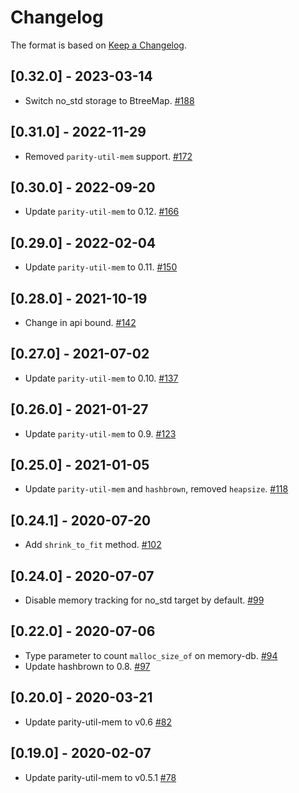 # Changelog

The format is based on [Keep a Changelog].

[Keep a Changelog]: http://keepachangelog.com/en/1.0.0/

## [0.32.0] - 2023-03-14
- Switch no_std storage to BtreeMap. [#188](https://github.com/paritytech/trie/pull/188)

## [0.31.0] - 2022-11-29
- Removed `parity-util-mem` support. [#172](https://github.com/paritytech/trie/pull/172)

## [0.30.0] - 2022-09-20
- Update `parity-util-mem` to 0.12. [#166](https://github.com/paritytech/trie/pull/166)

## [0.29.0] - 2022-02-04
- Update `parity-util-mem` to 0.11. [#150](https://github.com/paritytech/trie/pull/150)

## [0.28.0] - 2021-10-19
- Change in api bound. [#142](https://github.com/paritytech/trie/pull/142)

## [0.27.0] - 2021-07-02
- Update `parity-util-mem` to 0.10. [#137](https://github.com/paritytech/trie/pull/137)

## [0.26.0] - 2021-01-27
- Update `parity-util-mem` to 0.9. [#123](https://github.com/paritytech/trie/pull/123)

## [0.25.0] - 2021-01-05
- Update `parity-util-mem` and `hashbrown`, removed `heapsize`. [#118](https://github.com/paritytech/trie/pull/118)

## [0.24.1] - 2020-07-20
- Add `shrink_to_fit` method. [#102](https://github.com/paritytech/trie/pull/102)

## [0.24.0] - 2020-07-07
- Disable memory tracking for no_std target by default. [#99](https://github.com/paritytech/trie/pull/99)

## [0.22.0] - 2020-07-06
- Type parameter to count `malloc_size_of` on memory-db. [#94](https://github.com/paritytech/trie/pull/94)
- Update hashbrown to 0.8. [#97](https://github.com/paritytech/trie/pull/97)

## [0.20.0] - 2020-03-21
- Update parity-util-mem to v0.6 [#82](https://github.com/paritytech/trie/pull/82)

## [0.19.0] - 2020-02-07
- Update parity-util-mem to v0.5.1 [#78](https://github.com/paritytech/trie/pull/78)
